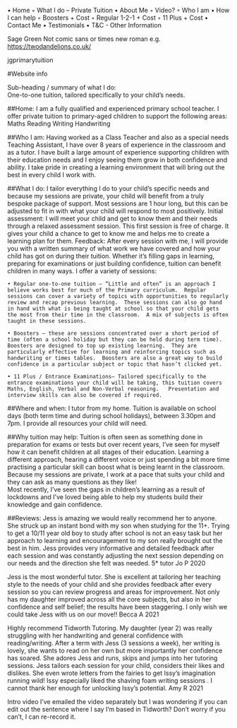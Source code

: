 • Home
    ◦ What I do – Private Tuition
• About Me
    ◦ Video?
    ◦ Who I am
• How I can help
    ◦ Boosters + Cost
    ◦ Regular 1-2-1 + Cost
    ◦ 11 Plus + Cost
• Contact Me
• Testimonials
• T&C - Other Information

Sage Green
Not comic sans or times new roman
e.g. https://twodandelions.co.uk/

jgprimarytuition

#Website info

Sub-heading / summary of what I do:  
One-to-one tuition, tailored specifically to your child’s needs.  

##Home:
I am a fully qualified and experienced primary school teacher.  I offer private tuition to primary-aged children to support the following areas:
Maths
Reading
Writing
Handwriting

##Who I am:
Having worked as a Class Teacher and also as a special needs Teaching Assistant, I have over 8 years of experience in the classroom and as a tutor.    I have built a large amount of experience supporting children with their education needs and I enjoy seeing them grow in both confidence and ability.
I take pride in creating a learning environment that will bring out the best in every child I work with.  

##What I do:
I tailor everything I do to your child’s specific needs and because my sessions are private, your child will benefit from a truly bespoke package of support.  Most sessions are 1 hour long, but this can be adjusted to fit in with what your child will respond to most positively.
Initial assessment: I will meet your child and get to know them and their needs through a relaxed assessment session.  This first session is free of charge.  It gives your child a chance to get to know me and helps me to create a learning plan for them.
Feedback:  After every session with me, I will provide you with a written summary of what work we have covered and how your child has got on during their tuition.
Whether it’s filling gaps in learning, preparing for examinations or just building confidence, tuition can benefit children in many ways.  I offer a variety of sessions:

    • Regular one-to-one tuition – “Little and often” is an approach I believe works best for much of the Primary curriculum.  Regular sessions can cover a variety of topics with opportunities to regularly review and recap previous learning.  These sessions can also go hand in hand with what is being taught at school so that your child gets the most from their time in the classroom.  A mix of subjects is often taught in these sessions.

    • Boosters – these are sessions concentrated over a short period of time (often a school holiday but they can be held during term time).  Boosters are designed to top up existing learning.  They are particularly effective for learning and reinforcing topics such as handwriting or times tables.  Boosters are also a great way to build confidence in a particular subject or topic that hasn’t clicked yet.

    • 11 Plus / Entrance Examinations– Tailored specifically to the entrance examinations your child will be taking, this tuition covers Maths, English, Verbal and Non-Verbal reasoning.   Presentation and interview skills can also be covered if required.

##Where and when:
I tutor from my home.  Tuition is available on school days (both term time and during school holidays), between 3.30pm and 7pm.
I provide all resources your child will need.

##Why tuition may help:
Tuition is often seen as something done in preparation for exams or tests but over recent years, I’ve seen for myself how it can benefit children at all stages of their education.   Learning a different approach, hearing a different voice or just spending a bit more time practising a particular skill can boost what is being learnt in the classroom.  Because my sessions are private, I work at a pace that suits your child and they can ask as many questions as they like!  
Most recently, I’ve seen the gaps in children’s learning as a result of lockdowns and I’ve loved being able to help my students build their knowledge and gain confidence.

##Reviews:
Jess is amazing we would really recommend her to anyone. She struck up an instant bond with my son when studying for the 11+. Trying to get a 10/11 year old boy to study after school is not an easy task but her approach to learning and encouragement to my son really brought out the best in him. Jess provides very informative and detailed feedback after each session and was constantly adjusting the next session depending on our needs and the direction she felt was needed.
5* tutor
Jo P 2020

Jess is the most wonderful tutor. She is excellent at tailoring her teaching style to the needs of your child and she provides feedback after every session so you can review progress and areas for improvement. Not only has my daughter improved across all the core subjects, but also in her confidence and self belief; the results have been staggering. I only wish we could take Jess with us on our move!!
Becca A 2021

Highly recommend Tidworth Tutoring. My daughter (year 2) was really struggling with her handwriting and general confidence with reading/writing. After a term with Jess (3 sessions a week), her writing is lovely, she wants to read on her own but more importantly her confidence has soared. She adores Jess and runs, skips and jumps into her tutoring sessions. Jess tailors each session for your child, considers their likes and dislikes. She even wrote letters from the fairies to get Issy’s imagination running wild! Issy especially liked the shaving foam writing sessions . I cannot thank her enough for unlocking Issy’s potential.
Amy R 2021



Intro video
I’ve emailed the video separately but I was  wondering if you can edit out the sentence where I say I’m based in Tidworth?
Don’t worry if you can’t, I can re-record it.

